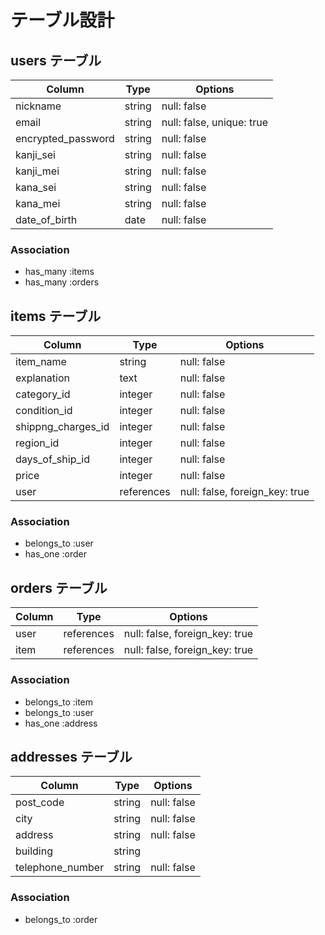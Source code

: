# テーブル設計

## users テーブル

| Column             | Type   | Options                   |
| ------------------ | ------ | ------------------------- |
| nickname           | string | null: false               |
| email              | string | null: false, unique: true |
| encrypted_password | string | null: false               |
| kanji_sei          | string | null: false               |
| kanji_mei          | string | null: false               |
| kana_sei           | string | null: false               |
| kana_mei           | string | null: false               |
| date_of_birth      | date   | null: false               |


### Association

- has_many :items
- has_many :orders

## items テーブル

| Column             | Type       | Options                        |
| ------------------ | ---------- | ------------------------------ |
| item_name          | string     | null: false                    |
| explanation        | text       | null: false                    |
| category_id        | integer    | null: false                    |
| condition_id       | integer    | null: false                    |
| shippng_charges_id | integer    | null: false                    |
| region_id          | integer    | null: false                    |
| days_of_ship_id    | integer    | null: false                    |
| price              | integer    | null: false                    |
| user               | references | null: false, foreign_key: true |


### Association

- belongs_to :user
- has_one :order

## orders テーブル

| Column           | Type       | Options                        |
| ---------------- | ---------- | ------------------------------ |
| user             | references | null: false, foreign_key: true |
| item             | references | null: false, foreign_key: true |


### Association

- belongs_to :item
- belongs_to :user
- has_one :address


## addresses テーブル

| Column           | Type       | Options                        |
| ---------------- | ---------- | ------------------------------ |
| post_code        | string     | null: false                    |
| city             | string     | null: false                    |
| address          | string     | null: false                    |
| building         | string     |                                |
| telephone_number | string     | null: false                    |

### Association

- belongs_to :order